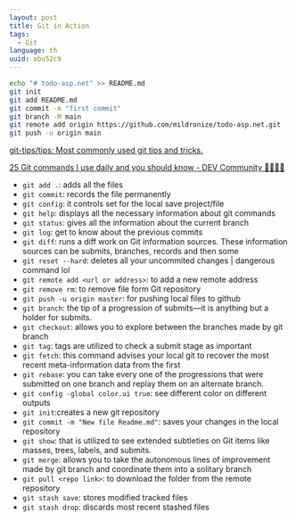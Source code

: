 ```yaml
---
layout: post
title: Git in Action
tags:
  - Git
language: th
uuid: obu52c9
---
```


```bash
echo "# todo-asp.net" >> README.md
git init
git add README.md
git commit -m "first commit"
git branch -M main
git remote add origin https://github.com/mildronize/todo-asp.net.git
git push -u origin main
```

[git-tips/tips: Most commonly used git tips and tricks.](https://www.notion.so/git-tips-tips-Most-commonly-used-git-tips-and-tricks-e7a23c4df72c485c981bd89e6fd22691)

[25 Git commands I use daily and you should know - DEV Community 👩‍💻👨‍💻](https://www.notion.so/25-Git-commands-I-use-daily-and-you-should-know-DEV-Community-ab8821f34d7f47e59fe5de9e6b9f68b7)

- `git add .`: adds all the files
- `git commit`: records the file permanently
- `git config`: it controls set for the local save project/file
- `git help`: displays all the necessary information about git commands
- `git status`: gives all the information about the current branch
- `git log`: get to know about the previous commits
- `git diff`: runs a diff work on Git information sources. These information sources can be submits, branches, records and then some
- `git reset --hard`: deletes all your uncommited changes | dangerous command lol
- `git remote add <url or address>`: to add a new remote address
- `git remove rm`: to remove file form Git repository
- `git push -u origin master`: for pushing local files to github
- `git branch`: the tip of a progression of submits—it is anything but a holder for submits.
- `git checkout`: allows you to explore between the branches made by git branch
- `git tag`: tags are utilized to check a submit stage as important
- `git fetch`: this command advises your local git to recover the most recent meta-information data from the first
- `git rebase`: you can take every one of the progressions that were submitted on one branch and replay them on an alternate branch.
- `git config -global color.ui true`: see different color on different outputs
- `git init`:creates a new git repository
- `git commit -m "New file Readme.md"`: saves your changes in the local repository
- `git show`: that is utilized to see extended subtleties on Git items like masses, trees, labels, and submits.
- `git merge`: allows you to take the autonomous lines of improvement made by git branch and coordinate them into a solitary branch
- `git pull <repo link>`: to download the folder from the remote repository
- `git stash save`: stores modified tracked files
- `git stash drop`: discards most recent stashed files
